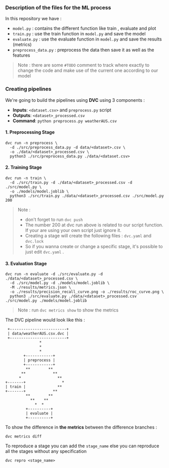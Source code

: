 ### Description of the files for the ML process

In this repository we have : 
* `model.py` : contains the different function like train , evaluate and plot 
* `train.py` : use the train function in `model.py` and save the model
* `evaluate.py` : use the evaluate function in `model.py` and save the results (metrics)
* `preprocess_data.py` : preprocess the data then save it as well as the features 
> Note : there are some `#TODO` comment to track where exactly to change the code and make use of the current 
>  one according to our model 

### Creating pipelines

We're going to build the pipelines using **DVC** using 3 components : 
* **Inputs**: `<dataset.csv>` and `preprocess.py` script
* **Outputs**: `<dataset>_processed.csv`
* **Command**: `python preprocess.py weatherAUS.csv`

#### 1. Preprocessing Stage 

```commandline
dvc run -n preprocess \
  -d ./src/preprocess_data.py -d data/<dataset>.csv \
  -o ./data/<dataset>_processed.csv \
  python3 ./src/preprocess_data.py ./data/<dataset.csv>
```

#### 2. Training Stage 

```commandline
dvc run -n train \
  -d ./src/train.py -d ./data/<dataset>_processed.csv -d ./src/model.py \
  -o ./models/model.joblib \
  python3 ./src/train.py ./data/<dataset>_processed.csv ./src/model.py 200
```
> Note : 
> * don't forget to run `dvc push`
> * The number 200 at dvc run above is related to our script function. If your are using your own script just ignore it.
> * Creating a stage will create the following files : `dvc.yaml` and `dvc.lock`
> * So if you wanna create or change a specific stage, it's possible to just edit `dvc.yaml` . 

#### 3. Evaluation Stage 

```commandline
dvc run -n evaluate -d ./src/evaluate.py -d ./data/<dataset>_processed.csv \
  -d ./src/model.py -d ./models/model.joblib \
  -M ./results/metrics.json \
  -o ./results/precision_recall_curve.png -o ./results/roc_curve.png \
  python3 ./src/evaluate.py ./data/<dataset>_processed.csv ./src/model.py ./models/model.joblib
```
>Note : run `dvc metrics show` to show the metrics 

The DVC pipeline would look like this :
```
 +-------------------------+  
 | data/weatherAUS.csv.dvc |  
 +-------------------------+  
               *              
               *              
               *              
        +------------+        
        | preprocess |        
        +------------+        
         **        **         
       **            **       
      *                **     
+-------+                *    
| train |              **     
+-------+            **       
         **        **         
           **    **           
             *  *             
         +----------+         
         | evaluate |         
         +----------+     
```

To show the difference in **the metrics** between the difference branches : 
```commandline
dvc metrics diff
```
To reproduce a stage you can add the `stage_name` else you can reproduce all the stages without 
any specification
```commandline
dvc repro <stage_name>
```
